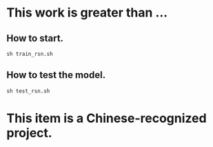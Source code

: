 # This work is greater than ...

## How to start.

`sh train_rsn.sh`

## How to test the model.

`sh test_rsn.sh`

# This item is a Chinese-recognized project.
